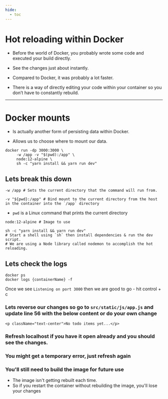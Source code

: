 ```yaml
---
hide:
  - toc
---
```


# Hot reloading within Docker

* Before the world of Docker, you probably wrote some code and executed your build directly.

* See the changes just about instantly.

* Compared to Docker, it was probably a lot faster.

* There is a way of directly editing your code within your container so you don’t have to constantly rebuild.

---

# Docker mounts

* Is actually another form of persisting data within Docker.

* Allows us to choose where to mount our data.

```
docker run -dp 3000:3000 \
     -w /app -v "$(pwd):/app" \
     node:12-alpine \
     sh -c "yarn install && yarn run dev"
```

## Lets break this down

```
-w /app # Sets the current directory that the command will run from.
``` 

```
-v "${pwd}:/app" # Bind mount to the current directory from the host in the container into the `/app` directory
```

* `pwd` is a Linux command that prints the current directory


```
node:12-alpine # Image to use
```


```
sh -c "yarn install && yarn run dev" 
# Start a shell using `sh` then install dependencies & run the dev script.
# We are using a Node library called nodemon to accomplish the hot reloading.
```


## Lets check the logs

```
docker ps
docker logs {containerName} -f
```

Once we see `Listening on port 3000` then we are good to go - hit control + c


### Lets reverse our changes so go to `src/static/js/app.js` and update line 56 with the below content or do your own change

```
<p className="text-center">No todo items yet...</p>
```

### Refresh localhost if you have it open already and you should see the changes.

### You might get a temporary error, just refresh again

### You'll still need to build the image for future use

* The image isn't getting rebuilt each time.
* So if you restart the container without rebuilding the image, you'll lose your changes









